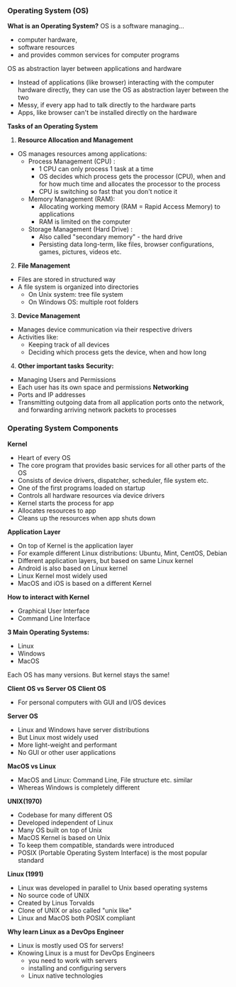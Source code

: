 ### Operating System (OS)

**What is an Operating System?**
OS is a software managing...
* computer hardware,
* software resources
* and provides common services for computer programs

OS as abstraction layer between applications and hardware
* Instead of applications (like browser) interacting with the computer hardware directly, they can use the OS as abstraction layer between the two
* Messy, if every app had to talk directly to the hardware parts
* Apps, like browser can't be installed directly on the hardware

**Tasks of an Operating System**
1. **Resource Allocation and Management** 
* OS manages resources among applications:
  * Process Management (CPU) :
      * 1 CPU can only process 1 task at a time
      * OS decides which process gets the processor (CPU), when and for how much time and allocates the processor to the process
      * CPU is switching so fast that you don't notice it
  * Memory Management (RAM):
      * Allocating working memory (RAM = Rapid Access Memory) to applications
      * RAM is limited on the computer
  * Storage Management (Hard Drive) :
      * Also called "secondary memory" - the hard drive
      * Persisting data long-term, like files, browser configurations, games, pictures, videos etc.
2. **File Management**
  * Files are stored in structured way
  * A file system is organized into directories
     * On Unix system: tree file system
     * On Windows OS: multiple root folders
3. **Device Management**
  * Manages device communication via their respective drivers
  * Activities like:
      * Keeping track of all devices
      * Deciding which process gets the device, when and how long
4. **Other important tasks**
**Security:**
  * Managing Users and Permissions
  * Each user has its own space and permissions
**Networking**
  * Ports and IP addresses
  * Transmitting outgoing data from all application ports onto the network, and forwarding arriving network packets to processes 

### Operating System Components

**Kernel**
  * Heart of every OS
  * The core program that provides basic services for all other parts of the OS
  * Consists of device drivers, dispatcher, scheduler, file system etc.
  * One of the first programs loaded on startup
  * Controls all hardware resources via device drivers
  * Kernel starts the process for app
  * Allocates resources to app
  * Cleans up the resources when app shuts down

**Application Layer**
  * On top of Kernel is the application layer
  * For example different Linux distributions: Ubuntu, Mint, CentOS, Debian
  * Different application layers, but based on same Linux kernel
  * Android is also based on Linux kernel
  * Linux Kernel most widely used
  * MacOS and iOS is based on a different Kernel

**How to interact with Kernel**
* Graphical User Interface
* Command Line Interface

**3 Main Operating Systems:**
* Linux
* Windows
* MacOS

Each OS has many versions. But kernel stays the same!

**Client OS vs Server OS**
**Client OS**
  * For personal computers with GUI and I/OS devices

**Server OS**
  * Linux and Windows have server distributions
  * But Linux most widely used
  * More light-weight and performant
  * No GUI or other user applications

**MacOS vs Linux**
  * MacOS and Linux: Command Line, File structure etc. similar
  * Whereas Windows is completely different

**UNIX(1970)**
  * Codebase for many different OS
  * Developed independent of Linux
  * Many OS built on top of Unix
  * MacOS Kernel is based on Unix
  * To keep them compatible, standards were introduced
  * POSIX (Portable Operating System Interface) is the most popular standard

**Linux (1991)**
  * Linux was developed in parallel to Unix based operating systems
  * No source code of UNIX
  * Created by Linus Torvalds
  * Clone of UNIX or also called "unix like"
  * Linux and MacOS both POSIX compliant
  
**Why learn Linux as a DevOps Engineer**
  * Linux is mostly used OS for servers!
  * Knowing Linux is a must for DevOps Engineers
      * you need to work with servers
      * installing and configuring servers
      * Linux native technologies





